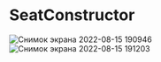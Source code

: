 # SeatConstructor
![Снимок экрана 2022-08-15 190946](https://user-images.githubusercontent.com/50917851/184675978-e4c02bc8-44ac-4be0-94cb-8358b09327f2.png)
![Снимок экрана 2022-08-15 191203](https://user-images.githubusercontent.com/50917851/184676071-fd736d49-489e-4485-b2ab-267b9c0e6407.png)
